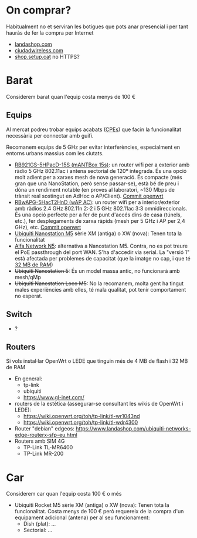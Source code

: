 # On comprar?

Habitualment no et serviran les botigues que pots anar presencial i per tant hauràs de fer la compra per Internet

- [landashop.com](https://www.landashop.com)
- [ciudadwireless.com](https://www.ciudadwireless.com)
- [shop.setup.cat](http://shop.setup.cat/) no HTTPS?

# Barat

Considerem barat quan l'equip costa menys de 100 €

## Equips

Al mercat podreu trobar equips acabats ([CPEs](https://en.wikipedia.org/wiki/Customer-premises_equipment)) que facin la funcionalitat necessària per connectar amb guifi.

Recomanem equips de 5 GHz per evitar interferències, especialment en entorns urbans massius com les ciutats.

- [RB921GS-5HPacD-15S (mANTBox 15s)](https://mikrotik.com/product/RB921GS-5HPacD-15S): un router wifi per a exterior amb ràdio 5 GHz 802.11ac i antena sectorial de 120º integrada. És una opció molt adient per a xarxes mesh de nova generació. És compacte (més gran que una NanoStation, però sense passar-se), està bé de preu i dóna un rendiment notable (en proves al laboratori, ~130 Mbps de trànsit real sostingut en AdHoc o AP/Client). [Commit openwrt](https://github.com/openwrt/openwrt/commit/82626cc145610b8b6485d650693629ef0b943505)
- [RBwAPG-5HacT2HnD (wAP AC)](https://mikrotik.com/product/RBwAPG-5HacT2HnD): un router wifi per a interior/exterior amb ràdios 2.4 GHz 802.11n 2:·2 i 5 GHz 802.11ac 3:3 omnidireccionals. És una opció perfecte per a fer de punt d'accés dins de casa (túnels, etc.), fer desplegaments de xarxa ràpids (mesh per 5 GHz i AP per 2,4 GHz), etc. [Commit openwrt](https://github.com/openwrt/openwrt/commit/e15c63a37574bd15ce3a6636c2f04741ab76f7b9#diff-a8a8fafd47b7c67a2dd5176236f2ef61)
- [Ubiquiti Nanostation M5](https://dl.ubnt.com/datasheets/nanostationm/nsm_ds_web.pdf) sèrie XM (antiga) o XW (nova): Tenen tota la funcionalitat
- [Alfa Network N5](http://www.alfa.com.tw/products_show.php?pc=127&ps=103): alternativa a Nanostation M5. Contra, no es pot treure el PoE passthrough del port WAN. S'ha d'accedir via serial. La "versió 1" està afectada per problemes de capacitat (que la imatge no cap, i que té [32 MB de RAM](https://lede-project.org/meta/infobox/432_warning))
- ~~Ubiquiti Nanostation 5~~: És un model massa antic, no funcionarà amb mesh/qMp
- ~~Ubiquiti Nanostation Loco M5~~: No la recomanem, molta gent ha tingut males experiències amb elles, té mala qualitat, pot tenir comportament no esperat.

## Switch

- ?

## Routers

Si vols instal·lar OpenWrt o LEDE que tinguin més de 4 MB de flash i 32 MB de RAM

- En general:
    - tp-link
    - ubiquiti
    - https://www.gl-inet.com/
- routers de la estètica (assegurar-se consultant les wikis de OpenWrt i LEDE):
    - https://wiki.openwrt.org/toh/tp-link/tl-wr1043nd
    - https://wiki.openwrt.org/toh/tp-link/tl-wdr4300
- Router "debian" edgeos: https://www.landashop.com/ubiquiti-networks-edge-routerx-sfp-eu.html
- Routers amb SIM 4G
    - TP-Link TL-MR6400
    - TP-Link MR-200

# Car

Considerem car quan l'equip costa 100 € o més

- Ubiquiti Rocket M5 sèrie XM (antiga) o XW (nova): Tenen tota la funcionalitat. Costa menys de 100 € però requereix de la compra d'un equipament adicional (antena) per al seu funcionament:
    - Dish (plat): ...
    - Sectorial: ...
